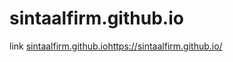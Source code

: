 # sintaalfirm.github.io

link [sintaalfirm.github.io](https://sintaalfirm.github.io/)https://sintaalfirm.github.io/
